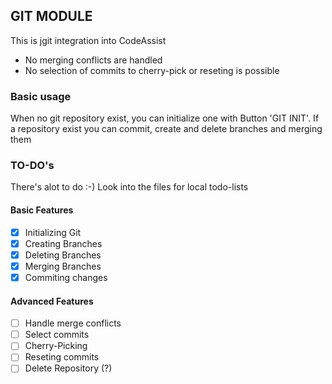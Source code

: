## GIT MODULE

This is jgit integration into CodeAssist

- No merging conflicts are handled
- No selection of commits to cherry-pick or reseting is possible

### Basic usage

When no git repository exist, you can initialize one with Button 'GIT INIT'.
If a repository exist you can commit, create and delete branches and merging them

### TO-DO's

There's alot to do :-)
Look into the files for local todo-lists

#### Basic Features

- [x] Initializing Git
- [x] Creating Branches
- [x] Deleting Branches
- [x] Merging Branches
- [x] Commiting changes

#### Advanced Features

- [ ] Handle merge conflicts
- [ ] Select commits
- [ ] Cherry-Picking
- [ ] Reseting commits
- [ ] Delete Repository (?)
